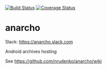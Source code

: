 [![Build Status](https://travis-ci.org/nrudenko/anarcho.svg)](https://travis-ci.org/nrudenko/anarcho) [![Coverage Status](https://coveralls.io/repos/nrudenko/anarcho/badge.svg)](https://coveralls.io/r/nrudenko/anarcho)

anarcho
=======

Slack: https://anarcho.slack.com

Android archives hosting

See https://github.com/nrudenko/anarcho/wiki
